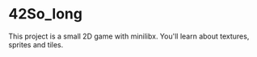 # 42So_long

This project is a small 2D game with minilibx. You'll learn about textures, sprites and tiles. 
